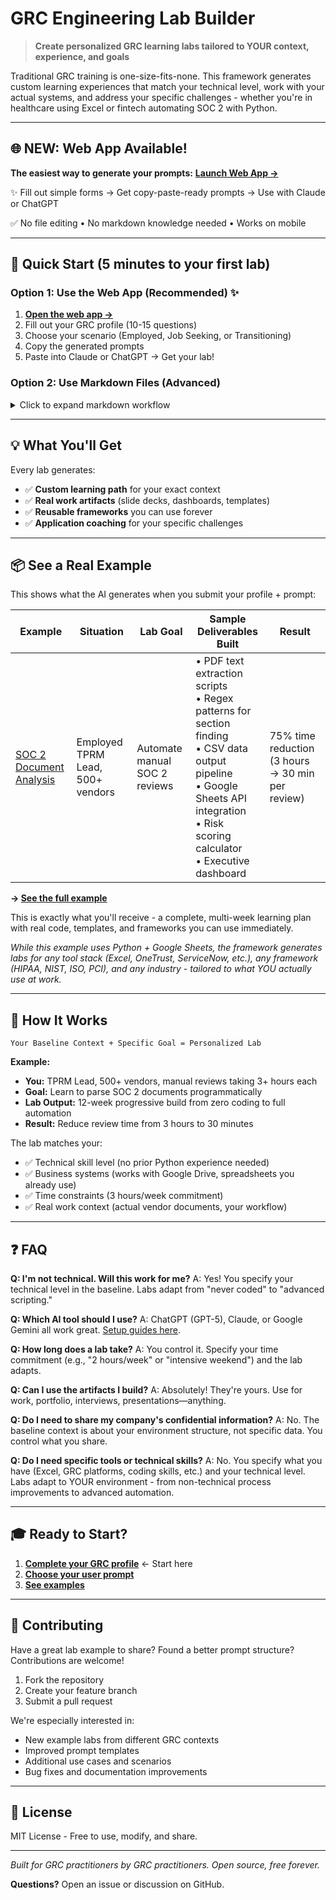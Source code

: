 # GRC Engineering Lab Builder

> **Create personalized GRC learning labs tailored to YOUR context, experience, and goals**

Traditional GRC training is one-size-fits-none. This framework generates custom learning experiences that match your technical level, work with your actual systems, and address your specific challenges - whether you're in healthcare using Excel or fintech automating SOC 2 with Python.

---

## 🌐 **NEW: Web App Available!**

**The easiest way to generate your prompts:** [**Launch Web App →**](https://grcengineering.github.io/grc_engineering_lab_builder/)

✨ Fill out simple forms → Get copy-paste-ready prompts → Use with Claude or ChatGPT

✅ No file editing • No markdown knowledge needed • Works on mobile

---

## 🚀 Quick Start (5 minutes to your first lab)

### Option 1: Use the Web App (Recommended) ✨

1. **[Open the web app →](https://grcengineering.github.io/grc_engineering_lab_builder/)**
2. Fill out your GRC profile (10-15 questions)
3. Choose your scenario (Employed, Job Seeking, or Transitioning)
4. Copy the generated prompts
5. Paste into Claude or ChatGPT → Get your lab!

### Option 2: Use Markdown Files (Advanced)

<details>
<summary>Click to expand markdown workflow</summary>

#### 1️⃣ Complete Your GRC Profile

Open **[your_grc_profile.md](your_grc_profile.md)** and fill in your personal details in the "✏️ YOUR INFORMATION" section.

#### 2️⃣ Choose Your Objective

| Your Situation | Use This Prompt | What You'll Build |
|----------------|-----------------|-------------------|
| ✅ **Current GRC professional** | [employed.md](user_prompts/employed.md) | Executive artifacts, dashboards, automation |
| 🔍 **Looking for your first GRC job** | [job_seeking.md](user_prompts/job_seeking.md) | Portfolio projects, interview prep, demos |
| 🔄 **Transitioning into GRC** | [career_transition.md](user_prompts/career_transition.md) | Quick wins, credibility builders, stakeholder tools |

#### 3️⃣ Generate Your Lab

1. Open ChatGPT, Claude, or any AI assistant
2. Paste your completed GRC profile
3. Paste your chosen user prompt
4. Submit → Get your personalized learning lab!

**[See how to set this up in different AI tools →](user_prompts/README.md)**

</details>

---

## 💡 What You'll Get

Every lab generates:
- ✅ **Custom learning path** for your exact context
- ✅ **Real work artifacts** (slide decks, dashboards, templates)
- ✅ **Reusable frameworks** you can use forever
- ✅ **Application coaching** for your specific challenges

---

## 📦 See a Real Example

This shows what the AI generates when you submit your profile + prompt:

| Example | Situation | Lab Goal | Sample Deliverables Built | Result |
|---------|-----------|----------|---------------------------|--------|
| [SOC 2 Document Analysis](examples/01_employed_soc2_parsing/) | Employed TPRM Lead, 500+ vendors | Automate manual SOC 2 reviews | • PDF text extraction scripts<br>• Regex patterns for section finding<br>• CSV data output pipeline<br>• Google Sheets API integration<br>• Risk scoring calculator<br>• Executive dashboard | 75% time reduction (3 hours → 30 min per review) |

**→ [See the full example](examples/01_employed_soc2_parsing/)**

This is exactly what you'll receive - a complete, multi-week learning plan with real code, templates, and frameworks you can use immediately.

*While this example uses Python + Google Sheets, the framework generates labs for any tool stack (Excel, OneTrust, ServiceNow, etc.), any framework (HIPAA, NIST, ISO, PCI), and any industry - tailored to what YOU actually use at work.*

---

## 🎯 How It Works

```
Your Baseline Context + Specific Goal = Personalized Lab
```

**Example:**
- **You:** TPRM Lead, 500+ vendors, manual reviews taking 3+ hours each
- **Goal:** Learn to parse SOC 2 documents programmatically
- **Lab Output:** 12-week progressive build from zero coding to full automation
- **Result:** Reduce review time from 3 hours to 30 minutes

The lab matches your:
- ✅ Technical skill level (no prior Python experience needed)
- ✅ Business systems (works with Google Drive, spreadsheets you already use)
- ✅ Time constraints (3 hours/week commitment)
- ✅ Real work context (actual vendor documents, your workflow)

---

## ❓ FAQ

**Q: I'm not technical. Will this work for me?**
A: Yes! You specify your technical level in the baseline. Labs adapt from "never coded" to "advanced scripting."

**Q: Which AI tool should I use?**
A: ChatGPT (GPT-5), Claude, or Google Gemini all work great. [Setup guides here](user_prompts/README.md).

**Q: How long does a lab take?**
A: You control it. Specify your time commitment (e.g., "2 hours/week" or "intensive weekend") and the lab adapts.

**Q: Can I use the artifacts I build?**
A: Absolutely! They're yours. Use for work, portfolio, interviews, presentations—anything.

**Q: Do I need to share my company's confidential information?**
A: No. The baseline context is about your environment structure, not specific data. You control what you share.

**Q: Do I need specific tools or technical skills?**
A: No. You specify what you have (Excel, GRC platforms, coding skills, etc.) and your technical level. Labs adapt to YOUR environment - from non-technical process improvements to advanced automation.

---

## 🎓 Ready to Start?

1. **[Complete your GRC profile](your_grc_profile.md)** ← Start here
2. **[Choose your user prompt](user_prompts/)**
3. **[See examples](examples/)**

---

## 🤝 Contributing

Have a great lab example to share? Found a better prompt structure? Contributions are welcome!

1. Fork the repository
2. Create your feature branch 
3. Submit a pull request

We're especially interested in:
- New example labs from different GRC contexts
- Improved prompt templates
- Additional use cases and scenarios
- Bug fixes and documentation improvements

---

## 📄 License

MIT License - Free to use, modify, and share. 

---

*Built for GRC practitioners by GRC practitioners. Open source, free forever.*

**Questions?** Open an issue or discussion on GitHub.
